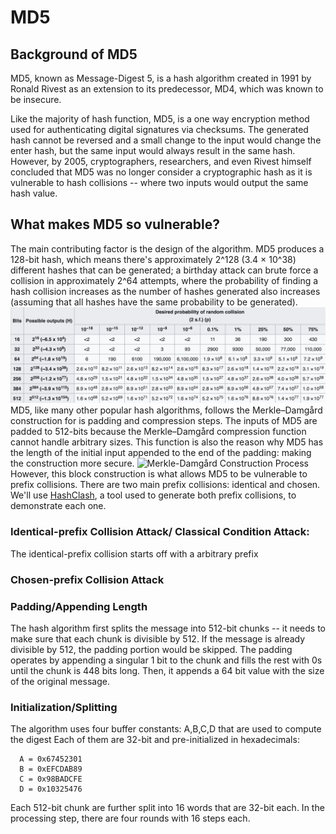 # MD5

## Background of MD5
MD5, known as Message-Digest 5, is a hash algorithm created in 1991 by Ronald Rivest as an extension to its predecessor, MD4, which was known to be insecure.

Like the majority of hash function, MD5, is a one way encryption method used for authenticating digital signatures via checksums.
The generated hash cannot be reversed and a small change to the input would change the enter hash, but the same input would always result in the same hash. However, by 2005, cryptographers, researchers, and even Rivest himself concluded that MD5 was no longer consider a cryptographic hash as it is vulnerable to hash collisions -- where two inputs would output the same hash value.  

## What makes MD5 so vulnerable?
The main contributing factor is the design of the algorithm. MD5 produces a 128-bit hash, which means there's approximately 2^128 (3.4 × 10^38) different hashes that can be generated; a birthday attack can brute force a collision in approximately 2^64 attempts, where the probability of finding a hash collision increases as the number of hashes generated also increases (assuming that all hashes have the same probability to be generated).
![Probability of Collision Using Birthday Attack](https://github.com/Stuycs-K/final-project-3-zhengg-zengj/blob/main/IMAGES/BirthdayAttackProbability.jpg?raw=true)
MD5, like many other popular hash algorithms, follows the Merkle–Damgård construction for is padding and compression steps. The inputs of MD5 are padded to 512-bits because the Merkle–Damgård compression function cannot handle arbitrary sizes. This function is also the reason why MD5 has the length of the initial input appended to the end of the padding: making the construction more secure.
![Merkle-Damgård Construction Process](https://github.com/Stuycs-K/final-project-3-zhengg-zengj/blob/main/IMAGES/MerkleDamg%C3%A5rd.jpg?raw=true)
However, this block construction is what allows MD5 to be vulnerable to prefix collisions. There are two main prefix collisions: identical and chosen. We'll use [HashClash](https://github.com/cr-marcstevens/hashclash), a tool used to generate both prefix collisions, to demonstrate each one.

### Identical-prefix Collision Attack/ Classical Condition Attack:
The identical-prefix collision starts off with a arbitrary prefix

### Chosen-prefix Collision Attack


### Padding/Appending Length
The hash algorithm first splits the message into 512-bit chunks -- it needs to make sure that each chunk is divisible by 512. If the message is already divisible by 512, the padding portion would be skipped. The padding operates by appending a singular 1 bit to the chunk and fills the rest with 0s until the chunk is 448 bits long. Then, it appends a 64 bit value with the size of the original message.

### Initialization/Splitting
The algorithm uses four buffer constants: A,B,C,D that are used to compute the digest Each of them are 32-bit and pre-initialized in hexadecimals:
```
  A = 0x67452301
  B = 0xEFCDAB89
  C = 0x98BADCFE
  D = 0x10325476
```
Each 512-bit chunk are further split into 16 words that are 32-bit each. In the processing step, there are four rounds with 16 steps each.

